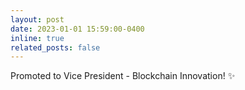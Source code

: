 ```yaml
---
layout: post
date: 2023-01-01 15:59:00-0400
inline: true
related_posts: false
---
```


Promoted to Vice President - Blockchain Innovation! :sparkles:
